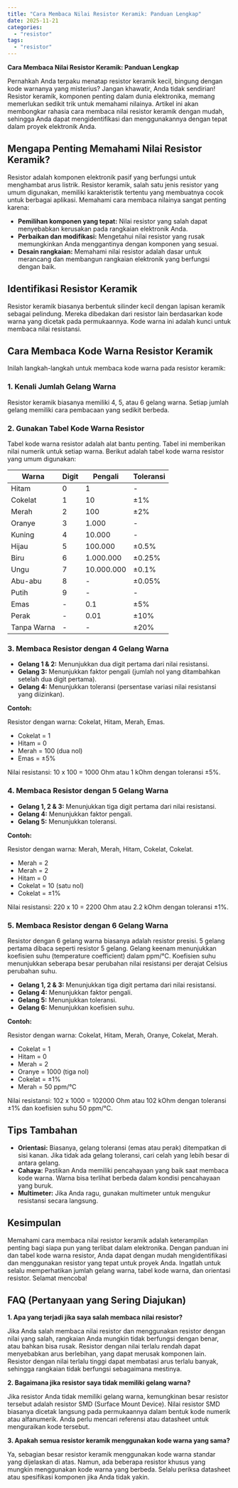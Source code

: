```yaml
---
title: "Cara Membaca Nilai Resistor Keramik: Panduan Lengkap"
date: 2025-11-21
categories: 
  - "resistor"
tags: 
  - "resistor"
---
```


**Cara Membaca Nilai Resistor Keramik: Panduan Lengkap**

Pernahkah Anda terpaku menatap resistor keramik kecil, bingung dengan kode warnanya yang misterius? Jangan khawatir, Anda tidak sendirian! Resistor keramik, komponen penting dalam dunia elektronika, memang memerlukan sedikit trik untuk memahami nilainya. Artikel ini akan membongkar rahasia cara membaca nilai resistor keramik dengan mudah, sehingga Anda dapat mengidentifikasi dan menggunakannya dengan tepat dalam proyek elektronik Anda.

## Mengapa Penting Memahami Nilai Resistor Keramik?

Resistor adalah komponen elektronik pasif yang berfungsi untuk menghambat arus listrik. Resistor keramik, salah satu jenis resistor yang umum digunakan, memiliki karakteristik tertentu yang membuatnya cocok untuk berbagai aplikasi. Memahami cara membaca nilainya sangat penting karena:

- **Pemilihan komponen yang tepat:** Nilai resistor yang salah dapat menyebabkan kerusakan pada rangkaian elektronik Anda.
- **Perbaikan dan modifikasi:** Mengetahui nilai resistor yang rusak memungkinkan Anda menggantinya dengan komponen yang sesuai.
- **Desain rangkaian:** Memahami nilai resistor adalah dasar untuk merancang dan membangun rangkaian elektronik yang berfungsi dengan baik.

## Identifikasi Resistor Keramik

Resistor keramik biasanya berbentuk silinder kecil dengan lapisan keramik sebagai pelindung. Mereka dibedakan dari resistor lain berdasarkan kode warna yang dicetak pada permukaannya. Kode warna ini adalah kunci untuk membaca nilai resistansi.

## Cara Membaca Kode Warna Resistor Keramik

Inilah langkah-langkah untuk membaca kode warna pada resistor keramik:

### 1\. Kenali Jumlah Gelang Warna

Resistor keramik biasanya memiliki 4, 5, atau 6 gelang warna. Setiap jumlah gelang memiliki cara pembacaan yang sedikit berbeda.

### 2\. Gunakan Tabel Kode Warna Resistor

Tabel kode warna resistor adalah alat bantu penting. Tabel ini memberikan nilai numerik untuk setiap warna. Berikut adalah tabel kode warna resistor yang umum digunakan:

| Warna | Digit | Pengali | Toleransi |
| --- | --- | --- | --- |
| Hitam | 0 | 1 | \- |
| Cokelat | 1 | 10 | ±1% |
| Merah | 2 | 100 | ±2% |
| Oranye | 3 | 1.000 | \- |
| Kuning | 4 | 10.000 | \- |
| Hijau | 5 | 100.000 | ±0.5% |
| Biru | 6 | 1.000.000 | ±0.25% |
| Ungu | 7 | 10.000.000 | ±0.1% |
| Abu-abu | 8 | \- | ±0.05% |
| Putih | 9 | \- | \- |
| Emas | \- | 0.1 | ±5% |
| Perak | \- | 0.01 | ±10% |
| Tanpa Warna | \- | \- | ±20% |

### 3\. Membaca Resistor dengan 4 Gelang Warna

- **Gelang 1 & 2:** Menunjukkan dua digit pertama dari nilai resistansi.
- **Gelang 3:** Menunjukkan faktor pengali (jumlah nol yang ditambahkan setelah dua digit pertama).
- **Gelang 4:** Menunjukkan toleransi (persentase variasi nilai resistansi yang diizinkan).

**Contoh:**

Resistor dengan warna: Cokelat, Hitam, Merah, Emas.

- Cokelat = 1
- Hitam = 0
- Merah = 100 (dua nol)
- Emas = ±5%

Nilai resistansi: 10 x 100 = 1000 Ohm atau 1 kOhm dengan toleransi ±5%.

### 4\. Membaca Resistor dengan 5 Gelang Warna

- **Gelang 1, 2 & 3:** Menunjukkan tiga digit pertama dari nilai resistansi.
- **Gelang 4:** Menunjukkan faktor pengali.
- **Gelang 5:** Menunjukkan toleransi.

**Contoh:**

Resistor dengan warna: Merah, Merah, Hitam, Cokelat, Cokelat.

- Merah = 2
- Merah = 2
- Hitam = 0
- Cokelat = 10 (satu nol)
- Cokelat = ±1%

Nilai resistansi: 220 x 10 = 2200 Ohm atau 2.2 kOhm dengan toleransi ±1%.

### 5\. Membaca Resistor dengan 6 Gelang Warna

Resistor dengan 6 gelang warna biasanya adalah resistor presisi. 5 gelang pertama dibaca seperti resistor 5 gelang. Gelang keenam menunjukkan koefisien suhu (temperature coefficient) dalam ppm/°C. Koefisien suhu menunjukkan seberapa besar perubahan nilai resistansi per derajat Celsius perubahan suhu.

- **Gelang 1, 2 & 3:** Menunjukkan tiga digit pertama dari nilai resistansi.
- **Gelang 4:** Menunjukkan faktor pengali.
- **Gelang 5:** Menunjukkan toleransi.
- **Gelang 6:** Menunjukkan koefisien suhu.

**Contoh:**

Resistor dengan warna: Cokelat, Hitam, Merah, Oranye, Cokelat, Merah.

- Cokelat = 1
- Hitam = 0
- Merah = 2
- Oranye = 1000 (tiga nol)
- Cokelat = ±1%
- Merah = 50 ppm/°C

Nilai resistansi: 102 x 1000 = 102000 Ohm atau 102 kOhm dengan toleransi ±1% dan koefisien suhu 50 ppm/°C.

## Tips Tambahan

- **Orientasi:** Biasanya, gelang toleransi (emas atau perak) ditempatkan di sisi kanan. Jika tidak ada gelang toleransi, cari celah yang lebih besar di antara gelang.
- **Cahaya:** Pastikan Anda memiliki pencahayaan yang baik saat membaca kode warna. Warna bisa terlihat berbeda dalam kondisi pencahayaan yang buruk.
- **Multimeter:** Jika Anda ragu, gunakan multimeter untuk mengukur resistansi secara langsung.

## Kesimpulan

Memahami cara membaca nilai resistor keramik adalah keterampilan penting bagi siapa pun yang terlibat dalam elektronika. Dengan panduan ini dan tabel kode warna resistor, Anda dapat dengan mudah mengidentifikasi dan menggunakan resistor yang tepat untuk proyek Anda. Ingatlah untuk selalu memperhatikan jumlah gelang warna, tabel kode warna, dan orientasi resistor. Selamat mencoba!

## FAQ (Pertanyaan yang Sering Diajukan)

**1\. Apa yang terjadi jika saya salah membaca nilai resistor?**

Jika Anda salah membaca nilai resistor dan menggunakan resistor dengan nilai yang salah, rangkaian Anda mungkin tidak berfungsi dengan benar, atau bahkan bisa rusak. Resistor dengan nilai terlalu rendah dapat menyebabkan arus berlebihan, yang dapat merusak komponen lain. Resistor dengan nilai terlalu tinggi dapat membatasi arus terlalu banyak, sehingga rangkaian tidak berfungsi sebagaimana mestinya.

**2\. Bagaimana jika resistor saya tidak memiliki gelang warna?**

Jika resistor Anda tidak memiliki gelang warna, kemungkinan besar resistor tersebut adalah resistor SMD (Surface Mount Device). Nilai resistor SMD biasanya dicetak langsung pada permukaannya dalam bentuk kode numerik atau alfanumerik. Anda perlu mencari referensi atau datasheet untuk menguraikan kode tersebut.

**3\. Apakah semua resistor keramik menggunakan kode warna yang sama?**

Ya, sebagian besar resistor keramik menggunakan kode warna standar yang dijelaskan di atas. Namun, ada beberapa resistor khusus yang mungkin menggunakan kode warna yang berbeda. Selalu periksa datasheet atau spesifikasi komponen jika Anda tidak yakin.
